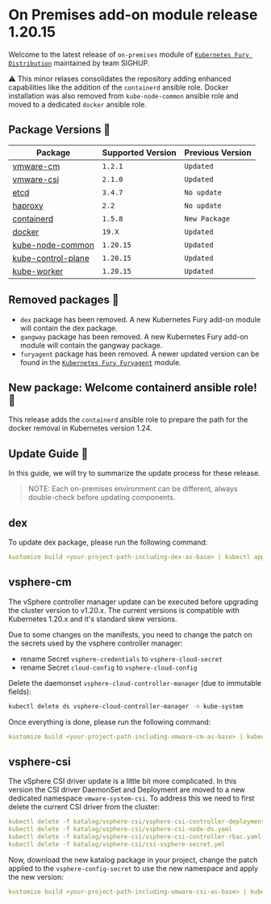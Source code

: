 # On Premises add-on module release 1.20.15

Welcome to the latest release of `on-premises` module of [`Kubernetes Fury
Distribution`](https://github.com/sighupio/fury-distribution) maintained by team
SIGHUP.

⚠️ This minor relases consolidates the repository adding enhanced capabilities like the addition of the `containerd` ansible role.
Docker installation was also removed from `kube-node-common` ansible role and moved to a dedicated `docker` ansible role.

## Package Versions 🚢

| Package                                        | Supported Version | Previous Version |
| ---------------------------------------------- | ----------------- | ---------------- |
| [vmware-cm](katalog/vmware-cm)                 | `1.2.1`           | `Updated`        |
| [vmware-csi](katalog/vmware-csi)               | `2.1.0`           | `Updated`        |
| [etcd](roles/etcd)                             | `3.4.7`           | `No update`      |
| [haproxy](roles/haproxy)                       | `2.2`             | `No update`      |
| [containerd](roles/containerd)                 | `1.5.8`           | `New Package`    |
| [docker](roles/docker)                         | `19.X`            | `Updated`        |
| [kube-node-common](roles/kube-node-common)     | `1.20.15`         | `Updated`        |
| [kube-control-plane](roles/kube-control-plane) | `1.20.15`         | `Updated`        |
| [kube-worker](roles/kube-worker)               | `1.20.15`         | `Updated`        |

## Removed packages 🚮

- `dex` package has been removed. A new Kubernetes Fury add-on module will contain the dex package.
- `gangway` package has been removed. A new Kubernetes Fury add-on module will contain the gangway package.
- `furyagent` package has been removed. A newer updated version can be found in the [`Kubernetes Fury Furyagent`](https://github.com/sighupio/fury-kubernetes-furyagent) module.

## New package: Welcome containerd ansible role! 📕

This release adds the `containerd` ansible role to prepare the path for the docker removal in Kubernetes version 1.24.

## Update Guide 🦮

In this guide, we will try to summarize the update process for these release.

> NOTE: Each on-premises environment can be different, always double-check before updating components.

## dex

To update dex package, please run the following command:

```yaml
kustomize build <your-project-path-including-dex-as-base> | kubectl apply -f -
```

## vsphere-cm

The vSphere controller manager update can be executed before upgrading the cluster version to v1.20.x.
The current versions is compatible with Kubernetes 1.20.x and it's standard skew versions.

Due to some changes on the manifests, you need to change the patch on the secrets used by the vsphere controller manager:

- rename Secret `vsphere-credentials` to `vsphere-cloud-secret`
- rename Secret `cloud-config` to `vsphere-cloud-config`

Delete the daemonset `vsphere-cloud-controller-manager` (due to immutable fields):

```bash
kubectl delete ds vsphere-cloud-controller-manager -n kube-system
```

Once everything is done, please run the following command:

```yaml
kustomize build <your-project-path-including-vmware-cm-as-base> | kubectl apply -f -
```

## vsphere-csi

The vSphere CSI driver update is a little bit more complicated. In this version the CSI driver DaemonSet and Deployment are moved to a new dedicated namespace `vmware-system-csi`. To address this we need to first delete the current CSI driver from the cluster:

```yaml
kubectl delete -f katalog/vsphere-csi/vsphere-csi-controller-deployment.yaml
kubectl delete -f katalog/vsphere-csi/vsphere-csi-node-ds.yaml
kubectl delete -f katalog/vsphere-csi/vsphere-csi-controller-rbac.yaml
kubectl delete -f katalog/vsphere-csi/csi-vsphere-secret.yml
```

Now, download the new katalog package in your project, change the patch applied to the `vsphere-config-secret` to use the new namespace
and apply the new version:

```yaml
kustomize build <your-project-path-including-vmware-csi-as-base> | kubectl apply -f -
```
